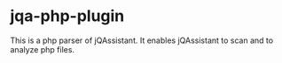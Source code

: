 # jqa-php-plugin
This is a php parser of jQAssistant. It enables jQAssistant to scan and to analyze php files.
